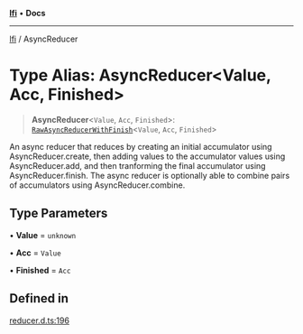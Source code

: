 [**lfi**](../readme.md) • **Docs**

---

[lfi](../globals.md) / AsyncReducer

# Type Alias: AsyncReducer\<Value, Acc, Finished\>

> **AsyncReducer**\<`Value`, `Acc`, `Finished`\>:
> [`RawAsyncReducerWithFinish`](RawAsyncReducerWithFinish.md)\<`Value`, `Acc`,
> `Finished`\>

An async reducer that reduces by creating an initial accumulator using
AsyncReducer.create, then adding values to the accumulator values using
AsyncReducer.add, and then tranforming the final accumulator using
AsyncReducer.finish. The async reducer is optionally able to combine pairs of
accumulators using AsyncReducer.combine.

## Type Parameters

• **Value** = `unknown`

• **Acc** = `Value`

• **Finished** = `Acc`

## Defined in

[reducer.d.ts:196](https://github.com/TomerAberbach/lfi/blob/85d6360ac7d8f71c70f308d2ace5bc2aa99ab03d/src/operations/reducer.d.ts#L196)

